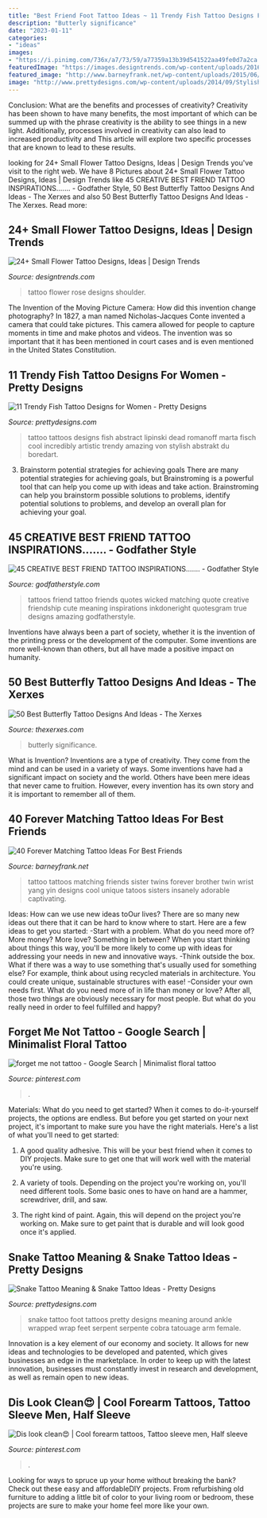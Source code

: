 ```yaml
---
title: "Best Friend Foot Tattoo Ideas ~ 11 Trendy Fish Tattoo Designs For Women"
description: "Butterly significance"
date: "2023-01-11"
categories:
- "ideas"
images:
- "https://i.pinimg.com/736x/a7/73/59/a77359a13b39d541522aa49fe0d7a2ca.jpg"
featuredImage: "https://images.designtrends.com/wp-content/uploads/2016/03/08131649/Small-Rose-Flower-Tattoo.jpg"
featured_image: "http://www.barneyfrank.net/wp-content/uploads/2015/06/40-Forever-Matching-Tattoo-Ideas-For-Best-Friends-7.jpg"
image: "http://www.prettydesigns.com/wp-content/uploads/2014/09/Stylish-Fish-Tattoo-Design.jpg"
---
```



Conclusion: What are the benefits and processes of creativity?
Creativity has been shown to have many benefits, the most important of which can be summed up with the phrase creativity is the ability to see things in a new light. Additionally, processes involved in creativity can also lead to increased productivity and This article will explore two specific processes that are known to lead to these results.

	

		
looking for 24+ Small Flower Tattoo Designs, Ideas | Design Trends you've visit to the right web. We have 8 Pictures about 24+ Small Flower Tattoo Designs, Ideas | Design Trends like 45 CREATIVE BEST FRIEND TATTOO INSPIRATIONS....... - Godfather Style, 50 Best Butterfly Tattoo Designs And Ideas - The Xerxes and also 50 Best Butterfly Tattoo Designs And Ideas - The Xerxes. Read more:
		
    
## 24+ Small Flower Tattoo Designs, Ideas | Design Trends

<img loading=lazy src="https://images.designtrends.com/wp-content/uploads/2016/03/08131649/Small-Rose-Flower-Tattoo.jpg" onerror="this.onerror=null;this.src='https://tse4.mm.bing.net/th?id=OIP.RGHVg9J3EOUPXdTWNhWazAHaHa&amp;pid=15.1';" alt="24+ Small Flower Tattoo Designs, Ideas | Design Trends">

_Source: designtrends.com_

>tattoo flower rose designs shoulder. 

	

The Invention of the Moving Picture Camera: How did this invention change photography?
In 1827, a man named Nicholas-Jacques Conte invented a camera that could take pictures. This camera allowed for people to capture moments in time and make photos and videos. The invention was so important that it has been mentioned in court cases and is even mentioned in the United States Constitution.

    
## 11 Trendy Fish Tattoo Designs For Women - Pretty Designs

<img loading=lazy src="http://www.prettydesigns.com/wp-content/uploads/2014/09/Stylish-Fish-Tattoo-Design.jpg" onerror="this.onerror=null;this.src='https://tse2.mm.bing.net/th?id=OIP.GCzzLHpfrqs0lNW3tP66rQHaLS&amp;pid=15.1';" alt="11 Trendy Fish Tattoo Designs for Women - Pretty Designs">

_Source: prettydesigns.com_

>tattoo tattoos designs fish abstract lipinski dead romanoff marta fisch cool incredibly artistic trendy amazing von stylish abstrakt du boredart. 

	

3. Brainstorm potential strategies for achieving goals
There are many potential strategies for achieving goals, but Brainstroming is a powerful tool that can help you come up with ideas and take action. Brainstroming can help you brainstorm possible solutions to problems, identify potential solutions to problems, and develop an overall plan for achieving your goal.

    
## 45 CREATIVE BEST FRIEND TATTOO INSPIRATIONS....... - Godfather Style

<img loading=lazy src="http://godfatherstyle.com/wp-content/uploads/2016/03/best-friends-tattoos-85.jpg" onerror="this.onerror=null;this.src='https://tse1.mm.bing.net/th?id=OIP.bwPsVESag61HeymPdEE0aAHaJ3&amp;pid=15.1';" alt="45 CREATIVE BEST FRIEND TATTOO INSPIRATIONS....... - Godfather Style">

_Source: godfatherstyle.com_

>tattoos friend tattoo friends quotes wicked matching quote creative friendship cute meaning inspirations inkdoneright quotesgram true designs amazing godfatherstyle. 

	

Inventions have always been a part of society, whether it is the invention of the printing press or the development of the computer. Some inventions are more well-known than others, but all have made a positive impact on humanity.

    
## 50 Best Butterfly Tattoo Designs And Ideas - The Xerxes

<img loading=lazy src="http://thexerxes.com/wp-content/uploads/2015/12/Preety-Butterfly-Tattoos.jpg" onerror="this.onerror=null;this.src='https://tse4.mm.bing.net/th?id=OIP.dwqUeCI8Bms9RKwdHVY6jAHaJ4&amp;pid=15.1';" alt="50 Best Butterfly Tattoo Designs And Ideas - The Xerxes">

_Source: thexerxes.com_

>butterly significance. 

	

What is Invention?
Inventions are a type of creativity. They come from the mind and can be used in a variety of ways. Some inventions have had a significant impact on society and the world. Others have been mere ideas that never came to fruition. However, every invention has its own story and it is important to remember all of them.

    
## 40 Forever Matching Tattoo Ideas For Best Friends

<img loading=lazy src="http://www.barneyfrank.net/wp-content/uploads/2015/06/40-Forever-Matching-Tattoo-Ideas-For-Best-Friends-7.jpg" onerror="this.onerror=null;this.src='https://tse2.mm.bing.net/th?id=OIP.ft_a9UrpP89CZtCjNfc_8gHaJ4&amp;pid=15.1';" alt="40 Forever Matching Tattoo Ideas For Best Friends">

_Source: barneyfrank.net_

>tattoo tattoos matching friends sister twins forever brother twin wrist yang yin designs cool unique tatoos sisters insanely adorable captivating. 

	

Ideas: How can we use new ideas toOur lives?
There are so many new ideas out there that it can be hard to know where to start. Here are a few ideas to get you started: 
-Start with a problem. What do you need more of? More money? More love? Something in between? When you start thinking about things this way, you'll be more likely to come up with ideas for addressing your needs in new and innovative ways. 
-Think outside the box. What if there was a way to use something that's usually used for something else? For example, think about using recycled materials in architecture. You could create unique, sustainable structures with ease! 
-Consider your own needs first. What do you need more of in life than money or love? After all, those two things are obviously necessary for most people. But what do you really need in order to feel fulfilled and happy?

    
## Forget Me Not Tattoo - Google Search | Minimalist Floral Tattoo

<img loading=lazy src="https://i.pinimg.com/736x/3b/ae/71/3bae717215d3ef731887dd042b96461b.jpg" onerror="this.onerror=null;this.src='https://tse4.mm.bing.net/th?id=OIP.lZgyc3k4Hp0_m4oVuWUK1AHaLn&amp;pid=15.1';" alt="forget me not tattoo - Google Search | Minimalist floral tattoo">

_Source: pinterest.com_

>. 

	

Materials: What do you need to get started?
When it comes to do-it-yourself projects, the options are endless. But before you get started on your next project, it's important to make sure you have the right materials. Here's a list of what you'll need to get started:
1. A good quality adhesive. This will be your best friend when it comes to DIY projects. Make sure to get one that will work well with the material you're using.

2. A variety of tools. Depending on the project you're working on, you'll need different tools. Some basic ones to have on hand are a hammer, screwdriver, drill, and saw.

3. The right kind of paint. Again, this will depend on the project you're working on. Make sure to get paint that is durable and will look good once it's applied.


    
## Snake Tattoo Meaning &amp; Snake Tattoo Ideas - Pretty Designs

<img loading=lazy src="http://www.prettydesigns.com/wp-content/uploads/2013/11/Snake-Tattoo-on-Foot.jpg" onerror="this.onerror=null;this.src='https://tse2.mm.bing.net/th?id=OIP.3kU_-W5sodWFdP2ehjJNNwHaK-&amp;pid=15.1';" alt="Snake Tattoo Meaning &amp; Snake Tattoo Ideas - Pretty Designs">

_Source: prettydesigns.com_

>snake tattoo foot tattoos pretty designs meaning around ankle wrapped wrap feet serpent serpente cobra tatouage arm female. 

	

Innovation is a key element of our economy and society. It allows for new ideas and technologies to be developed and patented, which gives businesses an edge in the marketplace. In order to keep up with the latest innovation, businesses must constantly invest in research and development, as well as remain open to new ideas.

    
## Dis Look Clean😍 | Cool Forearm Tattoos, Tattoo Sleeve Men, Half Sleeve

<img loading=lazy src="https://i.pinimg.com/736x/a7/73/59/a77359a13b39d541522aa49fe0d7a2ca.jpg" onerror="this.onerror=null;this.src='https://tse4.mm.bing.net/th?id=OIP.S9hACbypM5NfJ4dio2caKQHaMU&amp;pid=15.1';" alt="Dis look clean😍 | Cool forearm tattoos, Tattoo sleeve men, Half sleeve">

_Source: pinterest.com_

>. 

	

Looking for ways to spruce up your home without breaking the bank? Check out these easy and affordableDIY projects. From refurbishing old furniture to adding a little bit of color to your living room or bedroom, these projects are sure to make your home feel more like your own.

